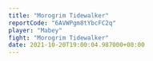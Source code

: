 ```yaml
---
title: "Morogrim Tidewalker"
reportCode: "6AVWPgm8tYbcFC2q"
player: "Mabey"
fight: "Morogrim Tidewalker"
date: 2021-10-20T19:00:04.987000+00:00
---
```

